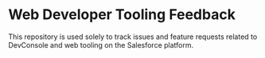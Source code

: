 # Web Developer Tooling Feedback
This repository is used solely to track issues and feature requests related to DevConsole and web tooling on the Salesforce platform.

